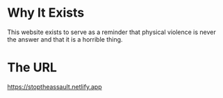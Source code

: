 # Why It Exists
This website exists to serve as a reminder that physical violence is never the answer and that it is a horrible thing.
# The URL
https://stoptheassault.netlify.app
